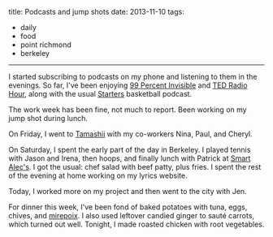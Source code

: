 title: Podcasts and jump shots
date: 2013-11-10 
tags:
- daily
- food
- point richmond
- berkeley
---

I started subscribing to podcasts on my phone and listening to them in the evenings. So far, I've been enjoying [99 Percent Invisible](http://99percentinvisible.org/) and [TED Radio Hour](http://www.npr.org/programs/ted-radio-hour/), along with the usual [Starters](http://thestarters.nba.com/) basketball podcast.

The work week has been fine, not much to report. Been working on my jump shot during lunch.

On Friday, I went to [Tamashii](http://tamashiiramen.com/) with my co-workers Nina, Paul, and Cheryl. 

On Saturday, I spent the early part of the day in Berkeley. I played tennis with Jason and Irena, then hoops, and finally lunch with Patrick at [Smart Alec's](http://www.smartalecs.info/). I got the usual: chef salad with beef patty, plus fries. I spent the rest of the evening at home working on my lyrics website.

Today, I worked more on my project and then went to the city with Jen.

For dinner this week, I've been fond of baked potatoes with tuna, eggs, chives, and [mirepoix](http://en.wikipedia.org/wiki/Mirepoix_(cuisine)). I also used leftover candied ginger to sauté carrots, which turned out well. Tonight, I made roasted chicken with root vegetables.
